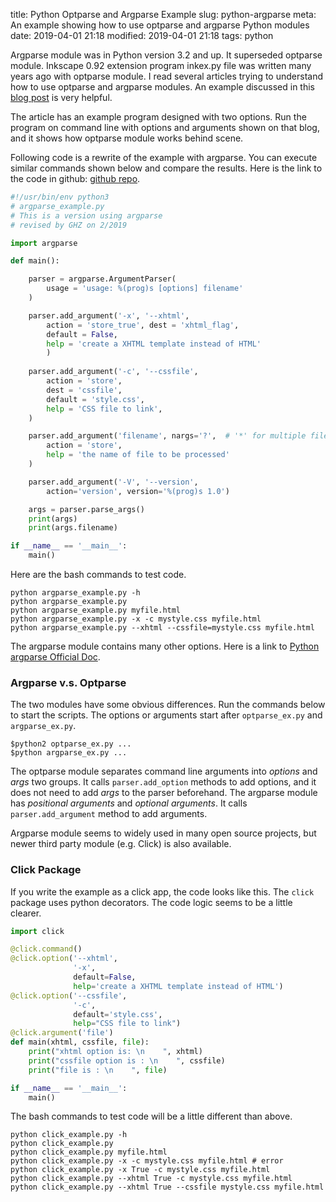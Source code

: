 title: Python Optparse and Argparse Example
slug: python-argparse
meta: An example showing how to use optparse and argparse Python modules
date: 2019-04-01 21:18
modified: 2019-04-01 21:18
tags: python


Argparse module was in Python version 3.2 and up.  It superseded
optparse module. Inkscape 0.92 extension program inkex.py file was
written many years ago with optparse module. I read several articles trying 
to understand how to use optparse and argparse modules. 
An example discussed in this
[blog post](https://www.saltycrane.com/blog/2009/09/python-optparse-example/) 
is very helpful. 

The article has an example program designed with two options.  Run the program 
on command line with options and arguments shown on that blog, and it shows 
how optparse module works behind scene. 

Following code is a rewrite of the example with argparse. 
You can execute similar commands shown below and compare the results. 
Here is the link to the code in github: [github repo](https://github.com/georgexyz19/argparse_examples).  

```python
#!/usr/bin/env python3
# argparse_example.py
# This is a version using argparse
# revised by GHZ on 2/2019

import argparse

def main():

    parser = argparse.ArgumentParser(
        usage = 'usage: %(prog)s [options] filename'
    )

    parser.add_argument('-x', '--xhtml',
        action = 'store_true', dest = 'xhtml_flag',
        default = False,
        help = 'create a XHTML template instead of HTML'
        )
    
    parser.add_argument('-c', '--cssfile',
        action = 'store',
        dest = 'cssfile',
        default = 'style.css',
        help = 'CSS file to link',
    )

    parser.add_argument('filename', nargs='?',  # '*' for multiple files
        action = 'store',
        help = 'the name of file to be processed'
    )

    parser.add_argument('-V', '--version',
        action='version', version='%(prog)s 1.0')

    args = parser.parse_args()
    print(args)
    print(args.filename)

if __name__ == '__main__':
    main()
```

Here are the bash commands to test code. 

```
python argparse_example.py -h
python argparse_example.py 
python argparse_example.py myfile.html
python argparse_example.py -x -c mystyle.css myfile.html
python argparse_example.py --xhtml --cssfile=mystyle.css myfile.html
```
The argparse module contains many other options.  Here is a link to 
[Python argparse Official Doc](https://docs.python.org/3/howto/argparse.html).

### Argparse v.s. Optparse

The two modules have some obvious differences. Run the commands below to 
start the scripts. The options or arguments start after `optparse_ex.py` 
and `argparse_ex.py`.  

```
$python2 optparse_ex.py ...
$python argparse_ex.py ...
```

The optparse module separates command line arguments into *options* and *args* 
two groups.  It calls `parser.add_option` methods to add options, and it does 
not need to add *args* to the parser beforehand. The argparse module has 
*positional arguments* and *optional arguments*.  It calls `parser.add_argument` 
method to add arguments. 

Argparse module seems to widely used in many open source projects, but newer 
third party module (e.g. Click) is also available. 

### Click Package

If you write the example as a click app, the code looks like this. The `click` 
package uses python decorators.  The code logic seems to be a little 
clearer. 

```python
import click

@click.command()
@click.option('--xhtml', 
              '-x', 
              default=False, 
              help='create a XHTML template instead of HTML')
@click.option('--cssfile', 
              '-c', 
              default='style.css',
              help="CSS file to link")
@click.argument('file')
def main(xhtml, cssfile, file):
    print("xhtml option is: \n    ", xhtml)
    print("cssfile option is : \n    ", cssfile)
    print("file is : \n    ", file)

if __name__ == '__main__':
    main()
```

The bash commands to test code will be a little different than above.

```
python click_example.py -h
python click_example.py
python click_example.py myfile.html
python click_example.py -x -c mystyle.css myfile.html # error
python click_example.py -x True -c mystyle.css myfile.html
python click_example.py --xhtml True -c mystyle.css myfile.html
python click_example.py --xhtml True --cssfile mystyle.css myfile.html
```
